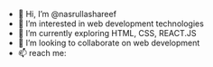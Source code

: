 - 👋 Hi, I’m @nasrullashareef
- 👀 I’m interested in web development technologies
- 🌱 I’m currently exploring HTML, CSS, REACT.JS
- 💞️ I’m looking to collaborate on web development
- 📫 reach me: 

<!---
nasrullashareef/nasrullashareef is a ✨ special ✨ repository because its `README.md` (this file) appears on your GitHub profile.
You can click the Preview link to take a look at your changes.
--->
